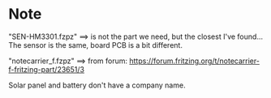 # Note

"SEN-HM3301.fzpz" ==> is not the part we need, but the closest I've found... The sensor is the same, board PCB is a bit different. 

"notecarrier_f.fzpz" ==> from forum: https://forum.fritzing.org/t/notecarrier-f-fritzing-part/23651/3 

Solar panel and battery don't have a company name. 
